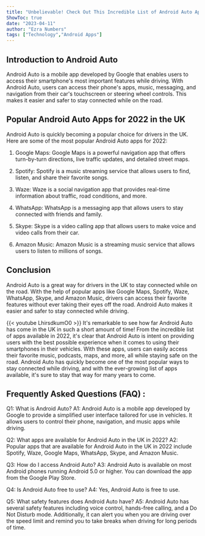 ```yaml
---
title: "Unbelievable! Check Out This Incredible List of Android Auto Apps for 2022 in the UK!"
ShowToc: true 
date: "2023-04-11"
author: "Ezra Numbers" 
tags: ["Technology","Android Apps"]
---
```

## Introduction to Android Auto

Android Auto is a mobile app developed by Google that enables users to access their smartphone's most important features while driving. With Android Auto, users can access their phone's apps, music, messaging, and navigation from their car's touchscreen or steering wheel controls. This makes it easier and safer to stay connected while on the road.

## Popular Android Auto Apps for 2022 in the UK

Android Auto is quickly becoming a popular choice for drivers in the UK. Here are some of the most popular Android Auto apps for 2022:

1. Google Maps: Google Maps is a powerful navigation app that offers turn-by-turn directions, live traffic updates, and detailed street maps.

2. Spotify: Spotify is a music streaming service that allows users to find, listen, and share their favorite songs.

3. Waze: Waze is a social navigation app that provides real-time information about traffic, road conditions, and more.

4. WhatsApp: WhatsApp is a messaging app that allows users to stay connected with friends and family.

5. Skype: Skype is a video calling app that allows users to make voice and video calls from their car.

6. Amazon Music: Amazon Music is a streaming music service that allows users to listen to millions of songs.

## Conclusion

Android Auto is a great way for drivers in the UK to stay connected while on the road. With the help of popular apps like Google Maps, Spotify, Waze, WhatsApp, Skype, and Amazon Music, drivers can access their favorite features without ever taking their eyes off the road. Android Auto makes it easier and safer to stay connected while driving.

{{< youtube LhirsdkumO0 >}} 
It's remarkable to see how far Android Auto has come in the UK in such a short amount of time! From the incredible list of apps available in 2022, it's clear that Android Auto is intent on providing users with the best possible experience when it comes to using their smartphones in their vehicles. With these apps, users can easily access their favorite music, podcasts, maps, and more, all while staying safe on the road. Android Auto has quickly become one of the most popular ways to stay connected while driving, and with the ever-growing list of apps available, it's sure to stay that way for many years to come.

## Frequently Asked Questions (FAQ) :
Q1: What is Android Auto?
A1: Android Auto is a mobile app developed by Google to provide a simplified user interface tailored for use in vehicles. It allows users to control their phone, navigation, and music apps while driving.

Q2: What apps are available for Android Auto in the UK in 2022?
A2: Popular apps that are available for Android Auto in the UK in 2022 include Spotify, Waze, Google Maps, WhatsApp, Skype, and Amazon Music.

Q3: How do I access Android Auto?
A3: Android Auto is available on most Android phones running Android 5.0 or higher. You can download the app from the Google Play Store.

Q4: Is Android Auto free to use?
A4: Yes, Android Auto is free to use.

Q5: What safety features does Android Auto have?
A5: Android Auto has several safety features including voice control, hands-free calling, and a Do Not Disturb mode. Additionally, it can alert you when you are driving over the speed limit and remind you to take breaks when driving for long periods of time.


